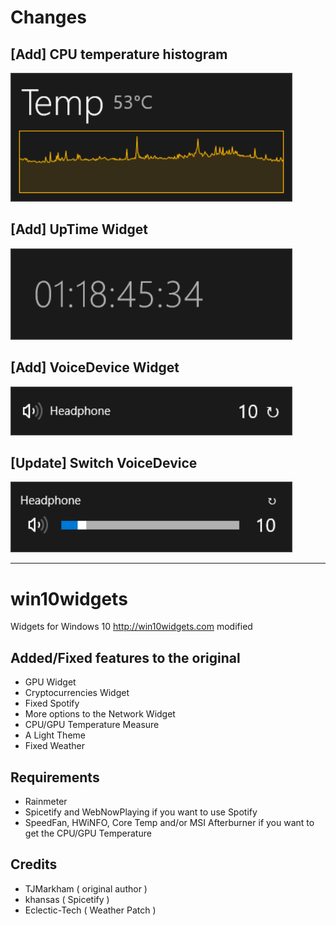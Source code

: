 # Changes

## [Add] CPU temperature histogram

![CPU temperature histogram widget](README-img/ss_cpu-temp-hist.png)

## [Add] UpTime Widget

![UpTime Widget](README-img/ss_uptime-widget.png)

## [Add] VoiceDevice Widget

![VoiceDevice Widget](README-img/ss_voicedevice-widget.png)

## [Update] Switch VoiceDevice

![Switch VoiceDevice](README-img/ss_switch-voicedevice.png)

---

# win10widgets
Widgets for Windows 10 http://win10widgets.com modified

## Added/Fixed features to the original
- GPU Widget
- Cryptocurrencies Widget
- Fixed Spotify
- More options to the Network Widget
- CPU/GPU Temperature Measure
- A Light Theme
- Fixed Weather

## Requirements

- Rainmeter
- Spicetify and WebNowPlaying if you want to use Spotify
- SpeedFan, HWiNFO, Core Temp and/or MSI Afterburner if you want to get the CPU/GPU Temperature

## Credits

- TJMarkham ( original author )
- khansas ( Spicetify )
- Eclectic-Tech ( Weather Patch )
